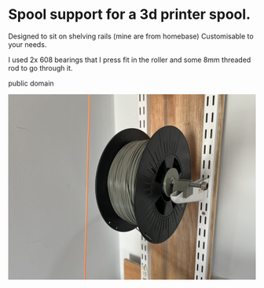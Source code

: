# Spool support for a 3d printer spool.

Designed to sit on shelving rails (mine are from homebase)
Customisable to your needs.

I used 2x 608 bearings that I press fit in the roller and some 8mm threaded rod to go through it.

public domain

![image of spool](IMG_0667.JPEG)